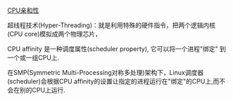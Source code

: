 [CPU亲和性](https://blog.csdn.net/zjy900507/article/details/81389670)

超线程技术(Hyper-Threading)：就是利用特殊的硬件指令，把两个逻辑内核(CPU core)模拟成两个物理芯片，

CPU affinity 是一种调度属性(scheduler property), 它可以将一个进程"绑定" 到一个或一组CPU上.

在SMP(Symmetric Multi-Processing对称多处理)架构下，Linux调度器(scheduler)会根据CPU affinity的设置让指定的进程运行在"绑定"的CPU上,而不会在别的CPU上运行. 